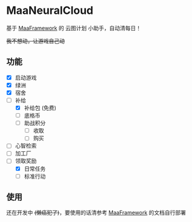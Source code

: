 # MaaNeuralCloud

基于 [MaaFramework](https://github.com/MaaXYZ/MaaFramework) 的 云图计划 小助手，自动清每日！

~~我不想动，让游戏自己动~~

## 功能

- [x] 启动游戏
- [x] 绿洲
- [x] 宿舍
- [ ] 补给
  - [x] 补给包 (免费)
  - [ ] 底格币
  - [ ] 助战积分
    - [ ] 收取
    - [ ] 购买
- [ ] 心智检索
- [ ] 加工厂
- [ ] 领取奖励
  - [x] 日常任务
  - [ ] 标准行动

## 使用

还在开发中 ~~(懒癌犯了)~~，要使用的话清参考 [MaaFramework](https://github.com/MaaXYZ/MaaFramework) 的文档自行部署
